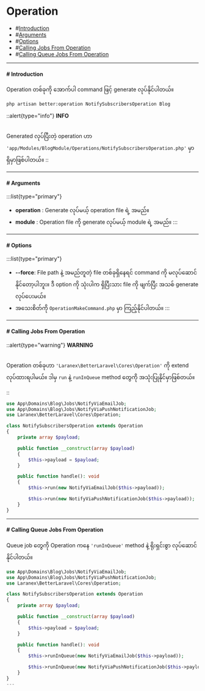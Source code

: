 # Operation

- #[Introduction](#introduction)
- #[Arguments](#arguments)
- #[Options](#options)
- #[Calling Jobs From Operation ​](#calling-jobs-from-operation)
- #[Calling Queue Jobs From Operation](#calling-queue-jobs-from-operation)
---

#### # Introduction
<a id="introduction"></a>

Operation တစ်ခုကို အောက်ပါ command ဖြင့် generate လုပ်နိုင်ပါတယ်။

```bash
php artisan better:operation NotifySubscribersOperation Blog

```
::alert{type="info"}
**INFO**<br><br>

Generated လုပ်ပြီးတဲ့ operation ဟာ `'app/Modules/BlogModule/Operations/NotifySubscribersOperation.php'` မှာ ရှိမှာဖြစ်ပါတယ်။
::

---

#### # Arguments
<a id="arguments"></a>
:::list{type="primary"}
- **operation** : Generate လုပ်မယ့် operation file ရဲ့ အမည်။
- **module** : Operation file ကို generate လုပ်မယ့် module ရဲ့ အမည်။
:::

---

#### # Options
<a id="options"></a>
:::list{type="primary"}

- **--force**: File path နဲ့ အမည်တူတဲ့ file တစ်ခုရှိနေရင် command ကို မလုပ်ဆောင်နိုင်တော့ပါဘူး။ ဒီ option ကို သုံးပါက ရှိပြီးသား file ကို ဖျက်ပြီး အသစ် generate လုပ်ပေးမယ်။
- အသေးစိတ်ကို `OperationMakeCommand.php` မှာ ကြည့်နိုင်ပါတယ်။
:::

---

#### # Calling Jobs From Operation ​
<a id="calling-jobs-from-operation"></a>

::alert{type="warning"}
**WARNING**<br><br>

Operation တစ်ခုဟာ `'Laranex\BetterLaravel\Cores\Operation'` ကို extend လုပ်ထားရပါမယ်။ ဒါမှ `run` နဲ့ `runInQueue` method တွေကို အသုံးပြုနိုင်မှာဖြစ်တယ်။

::

```php
use App\Domains\Blog\Jobs\NotifyViaEmailJob;
use App\Domains\Blog\Jobs\NotifyViaPushNotificationJob;
use Laranex\BetterLaravel\Cores\Operation;

class NotifySubscribersOperation extends Operation
{
    private array $payload;

    public function __construct(array $payload)
    {
        $this->payload = $payload;
    }

    public function handle(): void
    {
        $this->run(new NotifyViaEmailJob($this->payload));

        $this->run(new NotifyViaPushNotificationJob($this->payload));
    }
}
```
---

#### # Calling Queue Jobs From Operation ​
<a id="calling-jobs-from-operation"></a>

Queue job တွေကို Operation ကနေ `'runInQueue'` method နဲ့ ရိုးရှင်းစွာ လုပ်ဆောင်နိုင်ပါတယ်။

```php
use App\Domains\Blog\Jobs\NotifyViaEmailJob;
use App\Domains\Blog\Jobs\NotifyViaPushNotificationJob;
use Laranex\BetterLaravel\Cores\Operation;

class NotifySubscribersOperation extends Operation
{
    private array $payload;

    public function __construct(array $payload)
    {
        $this->payload = $payload;
    }

    public function handle(): void
    {
        $this->runInQueue(new NotifyViaEmailJob($this->payload));

        $this->runInQueue(new NotifyViaPushNotificationJob($this->payload));
    }
}
---
